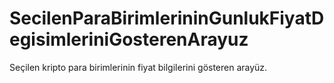 # SecilenParaBirimlerininGunlukFiyatDegisimleriniGosterenArayuz
Seçilen kripto para birimlerinin fiyat bilgilerini gösteren arayüz.
